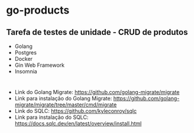 # go-products

## Tarefa de testes de unidade - CRUD de produtos 

- Golang
- Postgres
- Docker
- Gin Web Framework
- Insomnia

#

- Link do Golang Migrate: https://github.com/golang-migrate/migrate
- Link para instalação do Golang Migrate: https://github.com/golang-migrate/migrate/tree/master/cmd/migrate
- Link do SQLC: https://github.com/kyleconroy/sqlc
- Link para instalação do SQLC: https://docs.sqlc.dev/en/latest/overview/install.html

